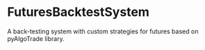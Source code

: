 # FuturesBacktestSystem
A back-testing system with custom strategies for futures based on pyAlgoTrade library.
